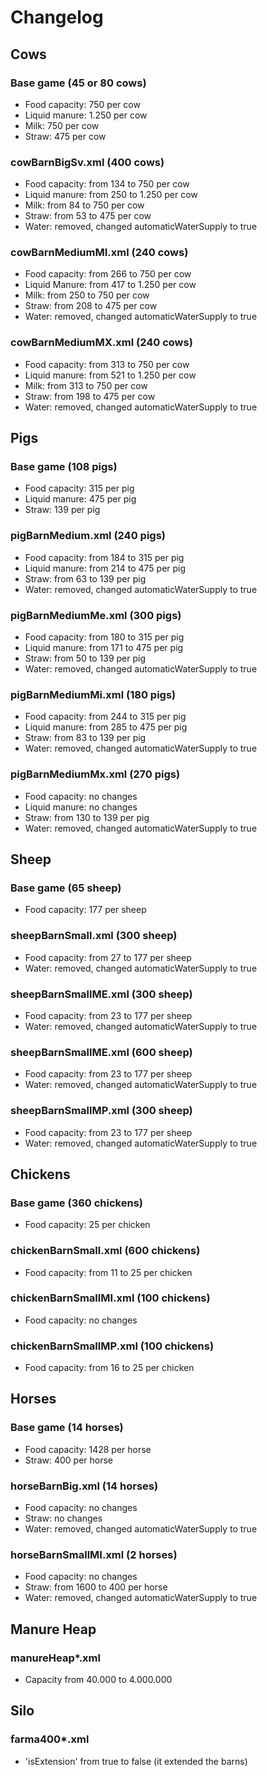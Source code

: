 # Changelog

## Cows

### Base game (45 or 80 cows)
* Food capacity: 750 per cow
* Liquid manure: 1.250 per cow
* Milk: 750 per cow
* Straw: 475 per cow

### cowBarnBigSv.xml (400 cows)
* Food capacity: from 134 to 750 per cow
* Liquid manure: from 250 to 1.250 per cow
* Milk: from 84 to 750 per cow
* Straw: from 53 to 475 per cow
* Water: removed, changed automaticWaterSupply to true

### cowBarnMediumMI.xml (240 cows)
* Food capacity: from 266 to 750 per cow
* Liquid Manure: from 417 to 1.250 per cow
* Milk: from 250 to 750 per cow
* Straw: from 208 to 475 per cow
* Water: removed, changed automaticWaterSupply to true

### cowBarnMediumMX.xml (240 cows)
* Food capacity: from 313 to 750 per cow
* Liquid manure: from 521 to 1.250 per cow
* Milk: from 313 to 750 per cow
* Straw: from 198 to 475 per cow
* Water: removed, changed automaticWaterSupply to true

## Pigs

### Base game (108 pigs)
* Food capacity: 315 per pig
* Liquid manure: 475 per pig
* Straw: 139 per pig

### pigBarnMedium.xml (240 pigs)
* Food capacity: from 184 to 315 per pig
* Liquid manure: from 214 to 475 per pig
* Straw: from 63 to 139 per pig
* Water: removed, changed automaticWaterSupply to true

### pigBarnMediumMe.xml (300 pigs)
* Food capacity: from 180 to 315 per pig
* Liquid manure: from 171 to 475 per pig
* Straw: from 50 to 139 per pig
* Water: removed, changed automaticWaterSupply to true

### pigBarnMediumMi.xml (180 pigs)
* Food capacity: from 244 to 315 per pig
* Liquid manure: from 285 to 475 per pig
* Straw: from 83 to 139 per pig
* Water: removed, changed automaticWaterSupply to true

### pigBarnMediumMx.xml (270 pigs)
* Food capacity: no changes
* Liquid manure: no changes
* Straw: from 130 to 139 per pig
* Water: removed, changed automaticWaterSupply to true

## Sheep

### Base game (65 sheep)
* Food capacity: 177 per sheep

### sheepBarnSmall.xml (300 sheep)
* Food capacity: from 27 to 177 per sheep
* Water: removed, changed automaticWaterSupply to true

### sheepBarnSmallME.xml (300 sheep)
* Food capacity: from 23 to 177 per sheep
* Water: removed, changed automaticWaterSupply to true

### sheepBarnSmallME.xml (600 sheep)
* Food capacity: from 23 to 177 per sheep
* Water: removed, changed automaticWaterSupply to true

### sheepBarnSmallMP.xml (300 sheep)
* Food capacity: from 23 to 177 per sheep
* Water: removed, changed automaticWaterSupply to true

## Chickens

### Base game (360 chickens)
* Food capacity: 25 per chicken

### chickenBarnSmall.xml (600 chickens)
* Food capacity: from 11 to 25 per chicken

### chickenBarnSmallMI.xml (100 chickens)
* Food capacity: no changes

### chickenBarnSmallMP.xml (100 chickens)
* Food capacity: from 16 to 25 per chicken

## Horses

### Base game (14 horses)
* Food capacity: 1428 per horse
* Straw: 400 per horse

### horseBarnBig.xml (14 horses)
* Food capacity: no changes
* Straw: no changes
* Water: removed, changed automaticWaterSupply to true

### horseBarnSmallMI.xml (2 horses)
* Food capacity: no changes
* Straw: from 1600 to 400 per horse
* Water: removed, changed automaticWaterSupply to true

## Manure Heap

### manureHeap*.xml
* Capacity from 40.000 to 4.000.000

## Silo

### farma400*.xml
* 'isExtension' from true to false (it extended the barns)